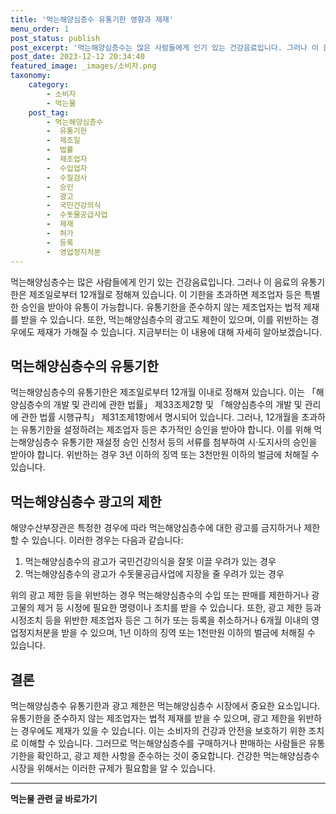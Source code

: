 ```yaml
---
title: '먹는해양심층수 유통기한 영향과 제재'
menu_order: 1
post_status: publish
post_excerpt: '먹는해양심층수는 많은 사람들에게 인기 있는 건강음료입니다. 그러나 이 음료의 유통기한은 제조일로부터 12개월로 정해져 있습니다. 이 기한을 초과하면 제조업자 등은 특별한 승인을 받아야 유통이 가능합니다. 유통기한을 준수하지 않는 제조업자는 법적 제재를 받을 수 있습니다. 또한, 먹는해양심층수의 광고도 제한이 있으며, 이를 위반하는 경우에도 제재가 가해질 수 있습니다. 지금부터는 이 내용에 대해 자세히 알아보겠습니다.'
post_date: 2023-12-12 20:34:40
featured_image: _images/소비자.png
taxonomy:
    category:
        - 소비자
        - 먹는물
    post_tag:
        - 먹는해양심층수
        -  유통기한
        -  제조일
        -  법률
        -  제조업자
        -  수입업자
        -  수질검사
        -  승인
        -  광고
        -  국민건강의식
        -  수돗물공급사업
        -  제재
        -  허가
        -  등록
        -  영업정지처분
---
```



먹는해양심층수는 많은 사람들에게 인기 있는 건강음료입니다. 그러나 이 음료의 유통기한은 제조일로부터 12개월로 정해져 있습니다. 이 기한을 초과하면 제조업자 등은 특별한 승인을 받아야 유통이 가능합니다. 유통기한을 준수하지 않는 제조업자는 법적 제재를 받을 수 있습니다. 또한, 먹는해양심층수의 광고도 제한이 있으며, 이를 위반하는 경우에도 제재가 가해질 수 있습니다. 지금부터는 이 내용에 대해 자세히 알아보겠습니다.

## 먹는해양심층수의 유통기한

먹는해양심층수의 유통기한은 제조일로부터 12개월 이내로 정해져 있습니다. 이는 「해양심층수의 개발 및 관리에 관한 법률」 제33조제2항 및 「해양심층수의 개발 및 관리에 관한 법률 시행규칙」 제31조제1항에서 명시되어 있습니다. 그러나, 12개월을 초과하는 유통기한을 설정하려는 제조업자 등은 추가적인 승인을 받아야 합니다. 이를 위해 먹는해양심층수 유통기한 재설정 승인 신청서 등의 서류를 첨부하여 시·도지사의 승인을 받아야 합니다. 위반하는 경우 3년 이하의 징역 또는 3천만원 이하의 벌금에 처해질 수 있습니다.

## 먹는해양심층수 광고의 제한

해양수산부장관은 특정한 경우에 따라 먹는해양심층수에 대한 광고를 금지하거나 제한할 수 있습니다. 이러한 경우는 다음과 같습니다:
1. 먹는해양심층수의 광고가 국민건강의식을 잘못 이끌 우려가 있는 경우
2. 먹는해양심층수의 광고가 수돗물공급사업에 지장을 줄 우려가 있는 경우

위의 광고 제한 등을 위반하는 경우 먹는해양심층수의 수입 또는 판매를 제한하거나 광고물의 제거 등 시정에 필요한 명령이나 조치를 받을 수 있습니다. 또한, 광고 제한 등과 시정조치 등을 위반한 제조업자 등은 그 허가 또는 등록을 취소하거나 6개월 이내의 영업정지처분을 받을 수 있으며, 1년 이하의 징역 또는 1천만원 이하의 벌금에 처해질 수 있습니다.

## 결론

먹는해양심층수 유통기한과 광고 제한은 먹는해양심층수 시장에서 중요한 요소입니다. 유통기한을 준수하지 않는 제조업자는 법적 제재를 받을 수 있으며, 광고 제한을 위반하는 경우에도 제재가 있을 수 있습니다. 이는 소비자의 건강과 안전을 보호하기 위한 조치로 이해할 수 있습니다. 그러므로 먹는해양심층수를 구매하거나 판매하는 사람들은 유통기한을 확인하고, 광고 제한 사항을 준수하는 것이 중요합니다. 건강한 먹는해양심층수 시장을 위해서는 이러한 규제가 필요함을 알 수 있습니다.
<!-- wp:separator -->
<hr class="wp-block-separator has-alpha-channel-opacity"/>
<!-- /wp:separator -->

<!-- wp:group {"backgroundColor":"base","layout":{"type":"constrained"}} -->
<div class="wp-block-group has-base-background-color has-background"><!-- wp:paragraph {"align":"center","fontSize":"medium"} -->
<p class="has-text-align-center has-large-font-size"><strong>먹는물 관련 글 바로가기</strong></p>
<!-- /wp:paragraph -->


<!-- wp:latest-posts
{"categories":[{"id":31331,"count":19,"description":"","link":"https://uknowlaw.com/category/%eb%a8%b9%eb%8a%94%eb%ac%bc/","name":"먹는물","slug":"먹는물","taxonomy":"category","parent":0,"meta":[],"_links":{"self":[{"href":"https://uknowlaw.com/wp-json/wp/v2/categories/31331"}],"collection":[{"href":"https://uknowlaw.com/wp-json/wp/v2/categories"}],"about":[{"href":"https://uknowlaw.com/wp-json/wp/v2/taxonomies/category"}],"wp:post_type":[{"href":"https://uknowlaw.com/wp-json/wp/v2/posts?categories=31331"}],"curies":[{"name":"wp","href":"https://api.w.org/{rel}","templated":true}]}}],"postsToShow":100,"excerptLength":28,"postLayout":"grid","columns":2,"featuredImageAlign":"left","featuredImageSizeSlug":"large","fontSize":"small"} /--></div>
<!-- /wp:group -->